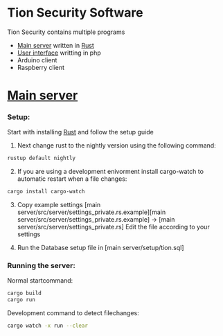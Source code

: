 # Tion Security Software


Tion Security contains multiple programs
  - [Main server][main_server] written in [Rust][rust]
  - [User interface][userInterface] writting in php
  - Arduino client
  - Raspberry client
 
 
# [Main server][main_server]

### Setup:
Start with installing [Rust][get_rust] and follow the setup guide

1. Next change rust to the nightly version using the following command:
```sh
rustup default nightly
```

2. If you are using a development enivorment install cargo-watch to automatic restart when a file changes:
```sh
cargo install cargo-watch
```

3. Copy example settings [main server/src/server/settings_private.rs.example][main server/src/server/settings_private.rs.example] -> [main server/src/server/settings_private.rs]
Edit the file according to your settings

4. Run the Database setup file in [main server/setup/tion.sql]


### Running the server:
Normal startcommand:
```sh
cargo build
cargo run
```

Development command to detect filechanges:
```sh
cargo watch -x run --clear
```


[rust]: <https://www.rust-lang.org/>
[get_rust]: <https://www.rust-lang.org/>
[main_server]: <https://github.com/onno204/rustc-TioN/tree/master/main%20server/>
[userInterface]: <https://github.com/onno204/rustc-TioN/tree/master/userInterface>
